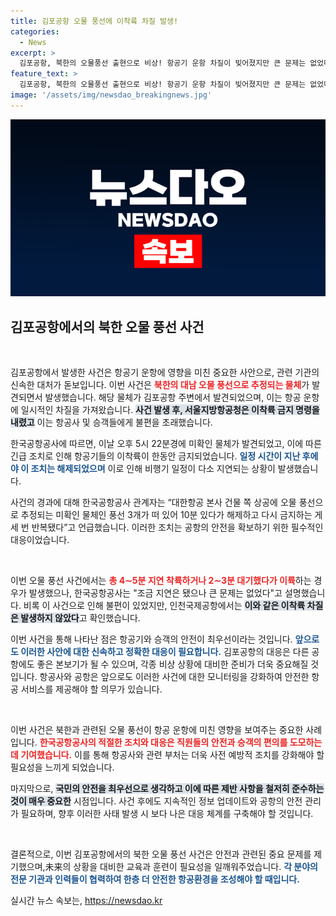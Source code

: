 ```yaml
---
title: 김포공항 오물 풍선에 이착륙 차질 발생!
categories:
  - News
excerpt: >
  김포공항, 북한의 오물풍선 출현으로 비상! 항공기 운항 차질이 빚어졌지만 큰 문제는 없었다고. 미확인 물체가 공항 상공에 떠올라 긴장감이 감돌았다. 클릭해 자세한 내용을 확인하세요!
feature_text: >
  김포공항, 북한의 오물풍선 출현으로 비상! 항공기 운항 차질이 빚어졌지만 큰 문제는 없었다고. 미확인 물체가 공항 상공에 떠올라 긴장감이 감돌았다. 클릭해 자세한 내용을 확인하세요!
image: '/assets/img/newsdao_breakingnews.jpg'
---
```


<p><img src="/assets/img/newsdao_breakingnews.jpg" alt="flaretime 속보" /></p>

<h2 data-ke-size="size26">김포공항에서의 북한 오물 풍선 사건</h2>

<p data-ke-size="size16">&nbsp;</p>

<p>김포공항에서 발생한 사건은 항공기 운항에 영향을 미친 중요한 사안으로, 관련 기관의 신속한 대처가 돋보입니다. 이번 사건은 <b><span style="color: #ee2323;">북한의 대남 오물 풍선으로 추정되는 물체</span></b>가 발견되면서 발생했습니다. 해당 물체가 김포공항 주변에서 발견되었으며, 이는 항공 운항에 일시적인 차질을 가져왔습니다. <b><span style="background-color: #21538527;">사건 발생 후, 서울지방항공청은 이착륙 금지 명령을 내렸고</span></b> 이는 항공사 및 승객들에게 불편을 초래했습니다. </p>

<p>한국공항공사에 따르면, 이날 오후 5시 22분경에 미확인 물체가 발견되었고, 이에 따른 긴급 조치로 인해 항공기들의 이착륙이 한동안 금지되었습니다. <b><span style="color: #1a5490;">일정 시간이 지난 후에야 이 조치는 해제되었으며</span></b> 이로 인해 비행기 일정이 다소 지연되는 상황이 발생했습니다. </p>

<p>사건의 경과에 대해 한국공항공사 관계자는 “대한항공 본사 건물 쪽 상공에 오물 풍선으로 추정되는 미확인 물체인 풍선 3개가 떠 있어 10분 있다가 해제하고 다시 금지하는 게 세 번 반복됐다”고 언급했습니다. 이러한 조치는 공항의 안전을 확보하기 위한 필수적인 대응이었습니다.</p>

<p data-ke-size="size16">&nbsp;</p>

<p>이번 오물 풍선 사건에서는 <b><span style="color: #ee2323;">총 4∼5분 지연 착륙하거나 2∼3분 대기했다가 이륙</span></b>하는 경우가 발생했으나, 한국공항공사는 "조금 지연은 됐으나 큰 문제는 없었다"고 설명했습니다. 비록 이 사건으로 인해 불편이 있었지만, 인천국제공항에서는 <b><span style="background-color: #21538527;">이와 같은 이착륙 차질은 발생하지 않았다</span></b>고 확인했습니다. </p>

<p>이번 사건을 통해 나타난 점은 항공기와 승객의 안전이 최우선이라는 것입니다. <b><span style="color: #1a5490;">앞으로도 이러한 사안에 대한 신속하고 정확한 대응이 필요합니다.</span></b> 김포공항의 대응은 다른 공항에도 좋은 본보기가 될 수 있으며, 각종 비상 상황에 대비한 준비가 더욱 중요해질 것입니다. 항공사와 공항은 앞으로도 이러한 사건에 대한 모니터링을 강화하여 안전한 항공 서비스를 제공해야 할 의무가 있습니다.</p>

<p data-ke-size="size16">&nbsp;</p>

<p>이번 사건은 북한과 관련된 오물 풍선이 항공 운항에 미친 영향을 보여주는 중요한 사례입니다. <b><span style="color: #ee2323;">한국공항공사의 적절한 조치와 대응은 직원들의 안전과 승객의 편의를 도모하는 데 기여했습니다.</span></b> 이를 통해 항공사와 관련 부처는 더욱 사전 예방적 조치를 강화해야 할 필요성을 느끼게 되었습니다. </p>

<p>마지막으로, <b><span style="background-color: #21538527;">국민의 안전을 최우선으로 생각하고 이에 따른 제반 사항을 철저히 준수하는 것이 매우 중요한</span></b> 시점입니다. 사건 후에도 지속적인 정보 업데이트와 공항의 안전 관리가 필요하며, 향후 이러한 사태 발생 시 보다 나은 대응 체계를 구축해야 할 것입니다. </p>

<p data-ke-size="size16">&nbsp;</p>

<p>결론적으로, 이번 김포공항에서의 북한 오물 풍선 사건은 안전과 관련된 중요 문제를 제기했으며,未来의 상황을 대비한 교육과 훈련이 필요성을 일깨워주었습니다. <b><span style="color: #1a5490;">각 분야의 전문 기관과 인력들이 협력하여 한층 더 안전한 항공환경을 조성해야 할 때입니다.</span></b></p>
실시간 뉴스 속보는, <a href="https://newsdao.kr" rel="dofollow">https://newsdao.kr</a>


